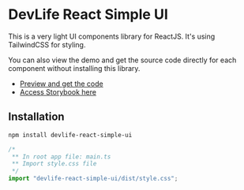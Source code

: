# DevLife React Simple UI

This is a very light UI components library for ReactJS.
It's using TailwindCSS for styling.

You can also view the demo and get the source code directly for each component without installing this library.

- [Preview and get the code](https://dev-life-solution.netlify.app/ui-components)
- [Access Storybook here](https://6707ec4353dd2e5b89ffccf0-unbopzjuwc.chromatic.com/)

## Installation

```sh
npm install devlife-react-simple-ui
```

```js
/*
 ** In root app file: main.ts
 ** Import style.css file
 */
import "devlife-react-simple-ui/dist/style.css";
```

